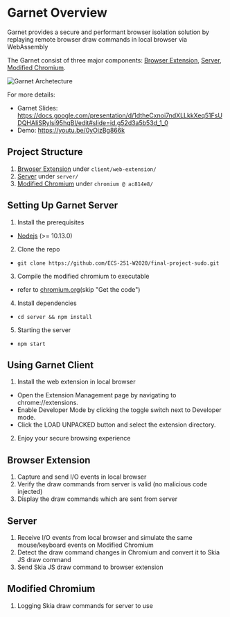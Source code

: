 # Garnet Overview

Garnet provides a secure and performant browser isolation solution by replaying remote browser draw commands in local browser via WebAssembly 

The Garnet consist of three major components: [Browser Extension](#browser-extension), [Server](#server), [Modified Chromium](#modified-chromium).

![Garnet Archetecture](https://github.com/ECS-251-W2020/final-project-sudo/blob/update-readme/garnet-architecture.png)

For more details:
- Garnet Slides: https://docs.google.com/presentation/d/1dtheCxnoi7ndXLLkkXeq51FsUDQHAIiSRylsi95hqBI/edit#slide=id.g52d3a5b53d_1_0
- Demo: https://youtu.be/0yOjzBg866k

## Project Structure
1. [Brwoser Extension](https://github.com/ECS-251-W2020/final-project-sudo/tree/master/client/web-extension) under `client/web-extension/`
2. [Server](https://github.com/ECS-251-W2020/final-project-sudo/tree/master/server) under `server/`
3. [Modified Chromium](https://github.com/ECS-251-W2020/chromium/tree/ac814e85cb870a6b569e184c7a60a70ff3cb19f9) under `chromium @ ac814e8/`

## Setting Up Garnet Server
1. Install the prerequisites
  - [Nodejs](https://nodejs.org) (>= 10.13.0)
2. Clone the repo
  - `git clone https://github.com/ECS-251-W2020/final-project-sudo.git`
3. Compile the modified chromium to executable
  - refer to [chromium.org](https://chromium.googlesource.com/chromium/src/+/master/docs/linux/build_instructions.md)(skip "Get the code")
 4. Install dependencies
  - `cd server && npm install`
 5. Starting the server
  - `npm start`
  
## Using Garnet Client
1. Install the web extension in local browser
  - Open the Extension Management page by navigating to chrome://extensions.
  - Enable Developer Mode by clicking the toggle switch next to Developer mode.
  - Click the LOAD UNPACKED button and select the extension directory.
2. Enjoy your secure browsing experience

## Browser Extension
1. Capture and send I/O events in local browser
2. Verify the draw commands from server is valid (no malicious code injected)
3. Display the draw commands which are sent from server

## Server
1. Receive I/O events from local browser and simulate the same mouse/keyboard events on Modified Chromium
2. Detect the draw command changes in Chromium and convert it to Skia JS draw command
3. Send Skia JS draw command to browser extension

## Modified Chromium
1. Logging Skia draw commands for server to use
